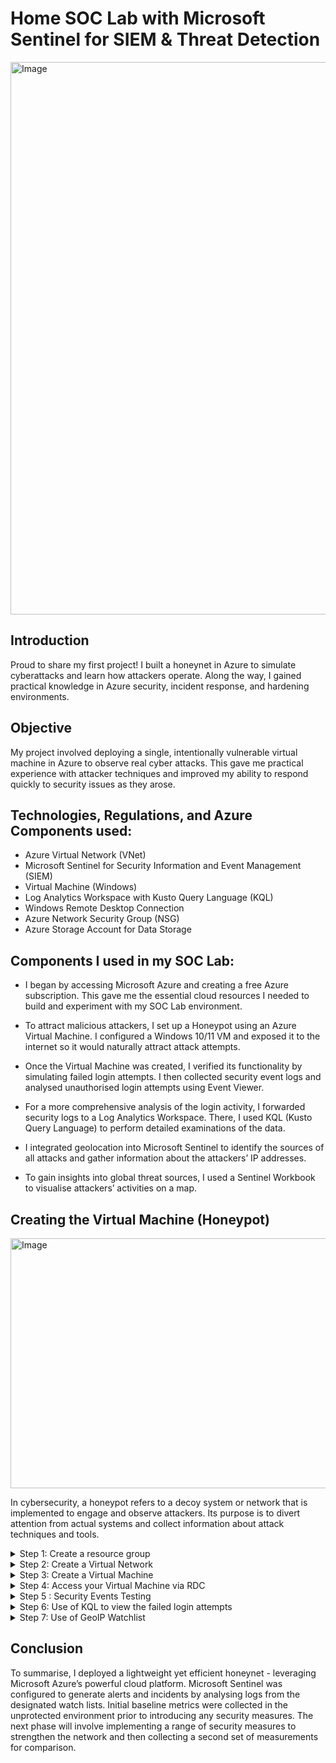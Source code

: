 # Home SOC Lab with Microsoft Sentinel for SIEM &amp; Threat Detection
<img width="1339" height="884" alt="Image" src="https://github.com/user-attachments/assets/e0cd1ed1-fec4-481a-ad7f-15422821daa1" />

## Introduction

Proud to share my first project! I built a honeynet in Azure to simulate cyberattacks and learn how attackers operate. Along the way, I gained practical knowledge in Azure security, incident response, and hardening environments.


## Objective
My project involved deploying a single, intentionally vulnerable virtual machine in Azure to observe real cyber attacks. This gave me practical experience with attacker techniques and improved my ability to respond quickly to  security issues as they arose.

## Technologies, Regulations, and Azure Components used:

- Azure Virtual Network (VNet)
- Microsoft Sentinel for Security Information and Event Management (SIEM)
- Virtual Machine (Windows)
- Log Analytics Workspace with Kusto Query Language (KQL)
- Windows Remote Desktop Connection
- Azure Network Security Group (NSG)
- Azure Storage Account for Data Storage

## Components I used in my SOC Lab:

-	I began by accessing Microsoft Azure and creating a free Azure subscription. This gave me the essential cloud resources I needed to build and experiment with my SOC Lab environment.

- To attract malicious attackers, I set up a Honeypot using an Azure Virtual Machine. I configured a Windows 10/11 VM and exposed it to the internet so it would naturally attract attack attempts.

- Once the Virtual Machine was created, I verified its functionality by simulating failed login attempts. I then collected security event logs and analysed unauthorised login attempts using Event Viewer.

-	For a more comprehensive analysis of the login activity, I forwarded security logs to a Log Analytics Workspace. There, I used KQL (Kusto Query Language) to perform detailed examinations of the data.

-	I integrated geolocation into Microsoft Sentinel to identify the sources of all attacks and gather information about the attackers’ IP addresses.

-	To gain insights into global threat sources, I used a Sentinel Workbook to visualise attackers’ activities on a map.


## Creating the Virtual Machine (Honeypot)
<img width="512" height="400" alt="Image" src="https://github.com/user-attachments/assets/b047aa85-362e-46dc-8e6e-1467e4f7cf49" />

In cybersecurity, a honeypot refers to a decoy system or network that is implemented to engage and observe attackers. Its purpose is to divert attention from actual systems and collect information about attack techniques and tools.

<details close>
<summary> Step 1: Create a resource group </summary>

<br />
Begin by navigating to https://portal.azure.com/ . In the search bar, enter "Resource Group" to locate the relevant section.
<br />

<br />
<img width="2468" height="411" alt="Image" src="https://github.com/user-attachments/assets/33c21b37-c36b-411a-ad6c-1bac82fd4141" />


 <br />
 <br />
 
Once you have selected a resource group, you will have the option to choose Create. After doing so, select your subscription, which should be Azure Subscription 1. The resource group name can be defined as you prefer, for example, I named mine CJ-SOC-LAB. Finally, choose the region where your resources will be deployed. For my setup, I selected North Europe. In this configuration, the resource group serves as a logical container, and the geographic location determines the region for the cloud SOC lab.

</details>

<details close>

 <br />
<summary>Step 2: Create a Virtual Network</summary>

The virtual network forms the core infrastructure of your SOC lab, enabling secure communication between Azure resources such as virtual machines and log collection tools. Setting it up is essential as it ensures these components can interact and share data, which is critical for monitoring and analysing security events.
<br />
<br />

First head over to your Azure search bar, and type Virtual Network, you will then be prompted to create a virtual network. 


<br />
<img width="1369" height="305" alt="Image" src="https://github.com/user-attachments/assets/4170d01b-c8b4-4529-b5cf-b4bddca8ef15" />


 <br />
 <br />

Once that’s done, you will need to enter the following details:

<br />
<img width="1747" height="1297" alt="Image" src="https://github.com/user-attachments/assets/e424fadb-1901-450b-aa21-4a6740702f06" />


 <br />
 <br />

-	Resource Group: Select the existing group that you created from your side, I created CJ-SOC-LAB.
-	Region: Use the same region you selected previously, to keep you aligned with your resource group location, in this instance my region is North Europe.
-	Name of your VN: Keep it simple, I named mine VNET-SOC-LAB.

</details>

<details close>

 <br />
<summary> Step 3: Create a Virtual Machine</summary>
 
In alignment with the previous steps, navigate to the Azure search bar and enter Virtual Machine. Once you arrive at the page, click on the create button, which will guide you through the process of setting up your Virtual Machine.
<br />
<br />

<br />
<img width="2260" height="799" alt="Image" src="https://github.com/user-attachments/assets/1025b393-754f-4465-b856-afc6bedabcd8" />

<br />
<br />

Use the same Resource Group, Azure subscription 1, and Region as before. For the Virtual Machine name, choose a realistic corporate-sounding option to attract brute force attempts.

<br />
<img width="1694" height="1035" alt="Image" src="https://github.com/user-attachments/assets/9354d0e4-a8f1-4810-9c43-cb456e6b8169" />

<br />
<br />

You will then be prompted to choose your base operating system for your VM, in which can be Windows 11 Pro, version 24H2 – x64 Gen2. As for the size this entirely depends on the amount of workload you want to run, the size that you choose will determine factors such as processing power, memory, and storage capacity. 

<br />
<img width="1125" height="742" alt="Image" src="https://github.com/user-attachments/assets/37c406fe-479b-46ab-bc36-a2db026555f1" />

<br />
<br />

This field will be the administrator credential for your VM and your password. For your inbound ports, RDP (3389) will allow traffic from the public internet to one of these common ports.

<br />
<img width="1139" height="518" alt="Image" src="https://github.com/user-attachments/assets/06ed738b-066f-4053-bd82-d7e42c88342e" />

<br />
<br />

Once you have completed all necessary configuration steps for your virtual machine, proceed by selecting 'next' to review each tab. Retain the default settings unless you require specific adjustments for your virtual machine. After carefully reviewing all the tabs, click on 'review + create', to finalise your VM. If the validation passes, select the button create to deploy your virtual machine which will be ready to go.

Your final result should look like this:

<br />
<img width="2186" height="1304" alt="Image" src="https://github.com/user-attachments/assets/b1e24a09-9b44-4c88-a0b7-544b7b8a4a6a" />

<br />
<br />

Once you have successfully deployed your virtual machine, you can logon to it by using the Remote Desktop Connection (RDC) on your Windows PC.

</details>

<details close>

 <br />
<summary>Step 4: Access your Virtual Machine via RDC</summary>

To access your Virtual Machine, go through your Azure Portal then select the VM you recently created. Inside your VM dashboard, you will notice there is a Public IP Address, copy that IP address. 

Once that’s done, on your actual Windows PC, open Remote Desktop Connection (RDC) application.  Paste your Public IP Address you copied. It will then prompt you to add the Username and Password you configured during the creation of your Virtual Machine.
<br />

<br />
<img width="789" height="452" alt="Image" src="https://github.com/user-attachments/assets/cba913ea-c13c-4d1e-a7f8-33c314a1fd0f" />

<br />
<br />

Once you successfully accessed your Virtual Machine, you will be able to proceed with any changes within your VM to complete the setup of your SOC Lab.

<br />
<img width="1120" height="701" alt="Image" src="https://github.com/user-attachments/assets/e4aa5b16-5024-4186-b294-a9abf18f5739" />

<br />
<br />

Once you have access to your Virtual Machine, locate the Firewall application within your VM. Proceed to disable the Domain Profile, Private Profile, and Public Profile. This action will enable you to observe potential attempts by unauthorised users to access your VM.

<br />
<img width="734" height="645" alt="Image" src="https://github.com/user-attachments/assets/cc0e05c4-d457-4070-92d4-6e6c2a9a61e0" />

<br />
<br />

</details>

<details close>

 <br />
<summary>Step 5 : Security Events Testing</summary>

To test your VM and security events, shut down your VM, then try logging in from the RDC (Remote Desktop Connection) with random usernames and passwords several times to generate failed attempts for review in Event Viewer.
<br />

<br />
<img width="1101" height="202" alt="image" src="https://github.com/user-attachments/assets/1db78bea-f706-4c36-869a-fe2890e34983" />

<br />
<br />

To view failed login attempts access your VM, search for Event Viewer in Windows, open it, and go to Windows Logs > Security. Use "Filter Current Log" on the right, enter Event ID 4625, and you'll see records of failed logins, indicating possible unauthorised access attempts to your VM.

Next, you will want to see those logs inside Microsoft Sentinel, to do so, head toward your Azure Portal and search Microsoft Sentinel. Open the Log Analytics Workspace associated with your lab, find Content Management then select Content Hub. You will then search for Windows Security Events and install it.

<br />
<img width="2252" height="1097" alt="Image" src="https://github.com/user-attachments/assets/17c982e2-2afb-406b-ab63-3c6737cae600" />

<br />
<br />

After installation, select 'Manage' to proceed to the next page, then choose Windows Security Events via AMA. On the right side, you will find the option to "Open connector page to configure the data ingestion." You will then be prompted to create a new Data Collection Rule (DCR). Complete the three required fields: Rule Name (e.g., DCR-Windows), Subscription (such as Azure subscription 1), and Resource Group (your designated resource group). Once these fields are filled, the configuration will be complete.

</details>

<details close>

 <br />
<summary>Step 6: Use of KQL to view the failed login attempts</summary>

To use KQL (Kusto Query Language), go to Log Analytics Workspace and select Logs. You can run queries like SecurityEvents to efficiently analyse large volumes of security event data collected from Virtual Machines.
<br />

<br />
<img width="2180" height="1308" alt="Image" src="https://github.com/user-attachments/assets/6dc1fda9-ba1a-4039-860e-4733a142d6f3" />

<br />
<br />

After conducting several tests of my KQL, I proceeded to analyse unsuccessful login attempts made by external parties on my VM.

<br />
<img width="1480" height="1058" alt="Image" src="https://github.com/user-attachments/assets/72fdbc82-7ae4-45c1-b3bd-cdb43ba77f88" />

<br />
<br />

</details>

<details close>

 <br />
<summary>Step 7: Use of GeoIP Watchlist</summary>

The final step is to assign geographic locations to the source IP addresses involved in the activity. This process involves creating a Watchlist in Microsoft Sentinel and uploading a CSV file containing geolocation data such as IPs, countries, cities, and coordinates.

To create a Watchlist, navigate to Microsoft Sentinel, select Configuration, and locate the Watchlist option. Select New to initiate the creation of a watchlist, which can be named "geoip".
<br />

<br />
<img width="2001" height="1314" alt="Image" src="https://github.com/user-attachments/assets/8a0c5eb0-76c9-465c-b9c5-5e7a743683f1" />

<br />
<br />

Begin by uploading your data to the platform. To investigate failed login attempts, use a KQL query with relevant identifiers such as IP addresses or specific Event IDs (for example, 4625). When you run the query, it will provide details like IP address, timestamp, city, and country information. You can then use these results to conduct a geographic analysis of security incidents. The result will then allow you to locate where the attack comes from. 

<br />
<img width="1506" height="999" alt="Image" src="https://github.com/user-attachments/assets/4b423fb4-a1d5-47e7-b09a-fb865e729682" />

<br />
<br />

VirusTotal is a platform that allows users to investigate whether an IP address is associated with malicious activity. Personally, I use it to trace the origin of suspicious IPs, examine the nature of their malicious behaviour, and, when necessary, report them accordingly.

<br />
<img width="1114" height="582" alt="Image" src="https://github.com/user-attachments/assets/fc3f46c9-d77a-41cf-a498-9bbea711ff48" />

<br />
<br />

In the last 24 hours, I was able to locate a few attackers attempting to login inside my VM.

<br />
<img width="2010" height="1047" alt="Image" src="https://github.com/user-attachments/assets/7fcb6a25-39b3-47e0-b100-6db9e0209a5a" />

<br />
<br />

</details>

## Conclusion

To summarise, I deployed a lightweight yet efficient honeynet - leveraging Microsoft Azure’s powerful cloud platform. Microsoft Sentinel was configured to generate alerts and incidents by analysing logs from the designated watch lists. Initial baseline metrics were collected in the unprotected environment prior to introducing any security measures. The next phase will involve implementing a range of security measures to strengthen the network and then collecting a second set of measurements for comparison.

